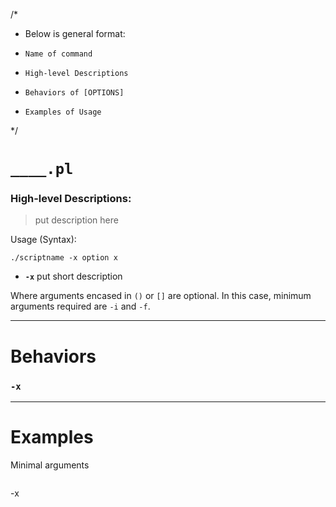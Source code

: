 /* 
 * Below is general format:
 *     Name of command
 *     High-level Descriptions
 *     Behaviors of [OPTIONS]
 *     Examples of Usage
 */
# `____.pl`
### High-level Descriptions:



> put description here

Usage (Syntax):
```
./scriptname -x option x
```
* **`-x`** put short description

Where arguments encased in `()` or `[]` are optional. In this case, minimum arguments required are `-i` and `-f`.
 
---


# Behaviors
### `-x`
---
# Examples
Minimal arguments
```
```
-x
```
```

